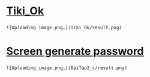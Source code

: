 # [Tiki_Ok](Tiki_Ok)
    ![Uploading image.png…](Tiki_Ok/result.png)
    
# [Screen generate password](BaiTap2_c)
    ![Uploading image.png…](BaiTap2_c/result.png)
